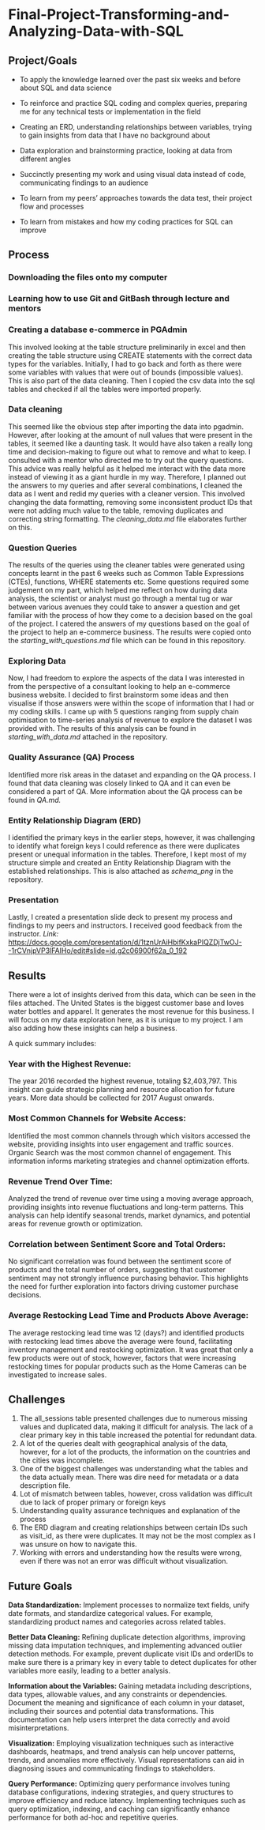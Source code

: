 # Final-Project-Transforming-and-Analyzing-Data-with-SQL

## Project/Goals

- To apply the knowledge learned over the past six weeks and before about SQL and data science
 
- To reinforce and practice SQL coding and complex queries, preparing me for any technical tests or implementation in the field
 
- Creating an ERD, understanding relationships between variables, trying to gain insights from data that I have no background about
 
- Data exploration and brainstorming practice, looking at data from different angles
 
- Succinctly presenting my work and using visual data instead of code, communicating findings to an audience
 
- To learn from my peers’ approaches towards the data test, their project flow and processes
 
- To learn from mistakes and how my coding practices for SQL can improve

## Process
### Downloading the files onto my computer
### Learning how to use Git and GitBash through lecture and mentors
### Creating a database e-commerce in PGAdmin
This involved looking at the table structure preliminarily in excel and then creating the table structure using CREATE statements with the correct data types for the variables. Initially, I had to go back and forth as there were some variables with values that were out of bounds (impossible values). This is also part of the data cleaning. Then I copied the csv data into the sql tables and checked if all the tables were imported properly.

### Data cleaning 
This seemed like the obvious step after importing the data into pgadmin. However, after looking at the amount of null values that were present in the tables, it seemed like a daunting task. It would have also taken a really long time and decision-making to figure out what to remove and what to keep. I consulted with a mentor who directed me to try out the query questions.
This advice was really helpful as it helped me interact with the data more instead of viewing it as a giant hurdle in my way. Therefore, I planned out the answers to my queries and after several combinations, I cleaned the data as I went and redid my queries with a cleaner version. This involved changing the data formatting, removing some inconsistent product IDs that were not adding much value to the table, removing duplicates and correcting string formatting. The *cleaning_data.md* file elaborates further on this.

### Question Queries
The results of the queries using the cleaner tables were generated using concepts learnt in the past 6 weeks such as Common Table Expressions (CTEs), functions, WHERE statements etc. Some questions required some judgement on my part, which helped me reflect on how during data analysis, the scientist or analyst must go through a mental tug or war between various avenues they could take to answer a question and get familiar with the process of how they come to a decision based on the goal of the project. I catered the answers of my questions based on the goal of the project to help an e-commerce business. The results were copied onto the *starting_with_questions.md* file which can be found in this repository.

### Exploring Data
Now, I had freedom to explore the aspects of the data I was interested in from the perspective of a consultant looking to help an e-commerce business website. I decided to first brainstorm some ideas and then visualise if those answers were within the scope of information that I had or my coding skills. I came up with 5 questions ranging from supply chain optimisation to time-series analysis of revenue to explore the dataset I was provided with. The results of this analysis can be found in *starting_with_data.md* attached in the repository. 

### Quality Assurance (QA) Process
Identified more risk areas in the dataset and expanding on the QA process. I found that data cleaning was closely linked to QA and it can even be considered a part of QA. More information about the QA process can be found in *QA.md.*

### Entity Relationship Diagram (ERD)
I identified the primary keys in the earlier steps, however, it was challenging to identify what foreign keys I could reference as there were duplicates present or unequal information in the tables. Therefore, I kept most of my structure simple and created an Entity Relationship Diagram with the established relationships. This is also attached as *schema_png* in the repository.

### Presentation
Lastly, I created a presentation slide deck to present my process and findings to my peers and instructors. I received good feedback from the instructor.
*Link:* https://docs.google.com/presentation/d/1tznUrAiHbifKxkaPIQZDjTwOJ--1rCVnjpVP3lFAIHo/edit#slide=id.g2c06900f62a_0_192

## Results
There were a lot of insights derived from this data, which can be seen in the files attached. The United States is the biggest customer base and loves water bottles and apparel. It generates the most revenue for this business. 
I will focus on my data exploration here, as it is unique to my project. I am also adding how these insights can help a business. 

A quick summary includes: 

### Year with the Highest Revenue:

The year 2016 recorded the highest revenue, totaling $2,403,797. This insight can guide strategic planning and resource allocation for future years. More data should be collected for 2017 August onwards.

### Most Common Channels for Website Access:

Identified the most common channels through which visitors accessed the website, providing insights into user engagement and traffic sources. Organic Search was the most common channel of engagement. This information informs marketing strategies and channel optimization efforts.

### Revenue Trend Over Time:

Analyzed the trend of revenue over time using a moving average approach, providing insights into revenue fluctuations and long-term patterns. This analysis can help identify seasonal trends, market dynamics, and potential areas for revenue growth or optimization.

### Correlation between Sentiment Score and Total Orders:

No significant correlation was found between the sentiment score of products and the total number of orders, suggesting that customer sentiment may not strongly influence purchasing behavior. This highlights the need for further exploration into factors driving customer purchase decisions.

### Average Restocking Lead Time and Products Above Average:

The average restocking lead time was 12 (days?) and identified products with restocking lead times above the average were found, facilitating inventory management and restocking optimization. It was great that only a few products were out of stock, however, factors that were increasing restocking times for popular products such as the Home Cameras can be investigated to increase sales.

## Challenges 

1. The all_sessions table presented challenges due to numerous missing values and duplicated data, making it difficult for analysis. The lack of a clear primary key in this table increased the potential for redundant data. 
2. A lot of the queries dealt with geographical analysis of the data, however, for a lot of the products, the information on the countries and the cities was incomplete. 
3. One of the biggest challenges was understanding what the tables and the data actually mean. There was dire need for metadata or a data description file.
4. Lot of mismatch between tables, however, cross validation was difficult due to lack of proper primary or foreign keys
5. Understanding quality assurance techniques and explanation of the process
6. The ERD diagram and creating relationships between certain IDs such as visit_id, as there were duplicates. It may not be the most complex as I was unsure on how to navigate this.
7. Working with errors and understanding how the results were wrong, even if there was not an error was difficult without visualization. 

## Future Goals

**Data Standardization:** Implement processes to normalize text fields, unify date formats, and standardize categorical values. For example, standardizing product names and categories across related tables.

**Better Data Cleaning:** Refining duplicate detection algorithms, improving missing data imputation techniques, and implementing advanced outlier detection methods. For example, prevent duplicate visit IDs and orderIDs to make sure there is a primary key in every table to detect duplicates for other variables more easily, leading to a better analysis.

**Information about the Variables:** Gaining metadata including descriptions, data types, allowable values, and any constraints or dependencies. Document the meaning and significance of each column in your dataset, including their sources and potential data transformations. This documentation can help users interpret the data correctly and avoid misinterpretations.

**Visualization:** Employing visualization techniques such as interactive dashboards, heatmaps, and trend analysis can help uncover patterns, trends, and anomalies more effectively. Visual representations can aid in diagnosing issues and communicating findings to stakeholders.

**Query Performance:** Optimizing query performance involves tuning database configurations, indexing strategies, and query structures to improve efficiency and reduce latency. Implementing techniques such as query optimization, indexing, and caching can significantly enhance performance for both ad-hoc and repetitive queries.

